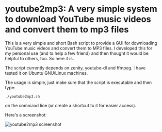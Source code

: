 # youtube2mp3: A very simple system to download YouTube music videos and convert them to mp3 files

This is a very simple and short Bash script to provide a GUI for downloading
YouTube music videos and convert them to MP3 files. I developed this for my
personal use (and to help a few friend) and then thought it would be helpful to
others, too. So here it is.

The script currently depends on zenity, youtube-dl and ffmpeg. I have
tested it on Ubuntu GNU/Linux machines.

The usage is simple, just make sure that the script is executable and then type:

    ./youtube2mp3.sh

on the command line (or create a shortcut to it for easier access).

Here's a screenshot:

![youtube2mp3 screenshot](http://farm5.static.flickr.com/4152/5174479975_bb5e2b5ba2.jpg "youtube2mp3 screen shot")

